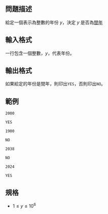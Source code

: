 ## 問題描述
給定一個表示為整數的年份 $y$，決定 $y$ 是否為[閏年](https://en.wikipedia.org/wiki/Leap_year)

## 輸入格式
一行包含一個整數，$y$，代表年份。

## 輸出格式
如果給定的年份是閏年，則印出`YES`，否則印出`NO`。

## 範例

```input1
2000
```

```output1
YES
```

```input2
1900
```

```output2
NO
```

```input3
2038
```

```output3
NO
```

```input4
2024
```

```output4
YES
```

## 規格
- $1 \leq y \leq 10^{6}$
